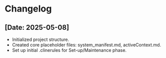# Changelog

## [Date: 2025-05-08]

- Initialized project structure.
- Created core placeholder files: system_manifest.md, activeContext.md.
- Set up initial .clinerules for Set-up/Maintenance phase.
